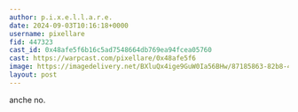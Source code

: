 ```yaml
---
author: p.i.x.e.l.l.a.r.e.
date: 2024-09-03T10:16:18+0000
username: pixellare
fid: 447323
cast_id: 0x48afe5f6b16c5ad7548664db769ea94fcea05760
cast: https://warpcast.com/pixellare/0x48afe5f6
image: https://imagedelivery.net/BXluQx4ige9GuW0Ia56BHw/87185863-82b8-4a78-5f5b-2e16fdc4ac00/original
layout: post
---
```

anche no.  

<img src='https://imagedelivery.net/BXluQx4ige9GuW0Ia56BHw/87185863-82b8-4a78-5f5b-2e16fdc4ac00/original' alt='' referrerpolicy='no-referrer'/>